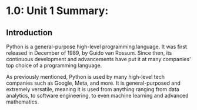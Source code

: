 <doc style="display: none;">
    title: 1.0: Unit 1 Summary
    titleID: 1-0-unit-1-summary
    description: ...
    type: Guide
    tags: ...
    author: Daniel Hamen
    authorID: danielhamen
    date: 2023-09-25
    url: guides/math/summaries/summaries/unit-1-summary
    category: ...
    categorySlug: ...
    guideURL: guides/math/summaries
    moduleNumber: 1.0
    moduleSlug: Grade 12 University-Level Functions Summaries,1. Summaries,1.0 Unit 1 Summary
</doc>

# 1.0: Unit 1 Summary: 

## Introduction

Python is a general-purpose high-level programming language. It was first released in December of 1989, by Guido van Rossum. Since then, its continuous development and advancements have put it at many companies' top choice of a programming language.

As previously mentioned, Python is used by many high-level tech companies such as Google, Meta, and more. It is general-purposed and extremely versatile, meaning it is used from anything ranging from data analytics, to software engineering, to even machine learning and advanced mathematics.
